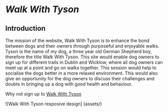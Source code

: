 # **_Walk With Tyson_**


## Introduction 

The mission of the website, Walk With Tyson is to enhance the bond between dogs and their owners
through purposeful and enjoyable walks. Tyson is the name of my dog, a three year old German
Shepherd boy, therefore the title Walk With Tyson. This site would enable dog owners to sign up
for different trails in Dublin and Wicklow, where all dog owners can meet up at a point and go on
walks together. This session would help to socialise the dogs better in a more relaxed environment.
This would also give an opportunity for the dog owners to discuss their challenges and doubts in
bringing up a dog with good health and behaviour.

Why not sign up to <a href="https://ivane212.github.io/Walk-With-Tyson/index.html" target="_blank" rel="noopener">Walk With Tyson</a>

![Walk With Tyson resposive design] (assets/)

